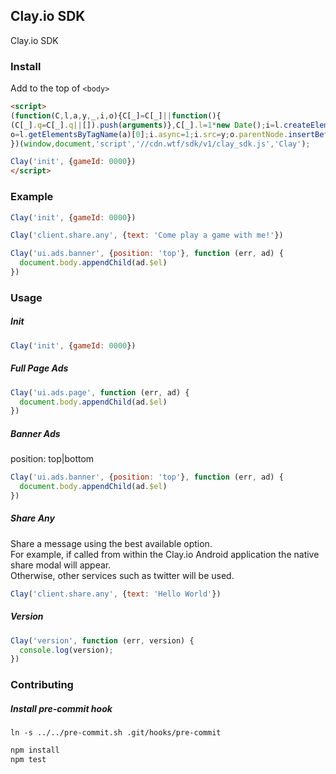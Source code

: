 ## Clay.io SDK

Clay.io SDK

### Install

Add to the top of `<body>`

```html
<script>
(function(C,l,a,y,_,i,o){C[_]=C[_]||function(){
(C[_].q=C[_].q||[]).push(arguments)},C[_].l=1*new Date();i=l.createElement(a),
o=l.getElementsByTagName(a)[0];i.async=1;i.src=y;o.parentNode.insertBefore(i,o)
})(window,document,'script','//cdn.wtf/sdk/v1/clay_sdk.js','Clay');

Clay('init', {gameId: 0000})
</script>
```

### Example

```js
Clay('init', {gameId: 0000})

Clay('client.share.any', {text: 'Come play a game with me!'})

Clay('ui.ads.banner', {position: 'top'}, function (err, ad) {
  document.body.appendChild(ad.$el)
})
```

### Usage

##### Init

```js
Clay('init', {gameId: 0000})
```

##### Full Page Ads

```js
Clay('ui.ads.page', function (err, ad) {
  document.body.appendChild(ad.$el)
})
```

##### Banner Ads

position: top|bottom

```js
Clay('ui.ads.banner', {position: 'top'}, function (err, ad) {
  document.body.appendChild(ad.$el)
})
```

##### Share Any

Share a message using the best available option.  
For example, if called from within the Clay.io Android application the native
share modal will appear.  
Otherwise, other services such as twitter will be used.

```js
Clay('client.share.any', {text: 'Hello World'})
```

##### Version

```js
Clay('version', function (err, version) {
  console.log(version);
})
```

### Contributing

##### Install pre-commit hook

`ln -s ../../pre-commit.sh .git/hooks/pre-commit`

```bash
npm install
npm test
```
